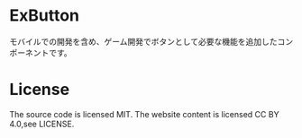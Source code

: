 # ExButton
モバイルでの開発を含め、ゲーム開発でボタンとして必要な機能を追加したコンポーネントです。

# License
The source code is licensed MIT. The website content is licensed CC BY 4.0,see LICENSE.
